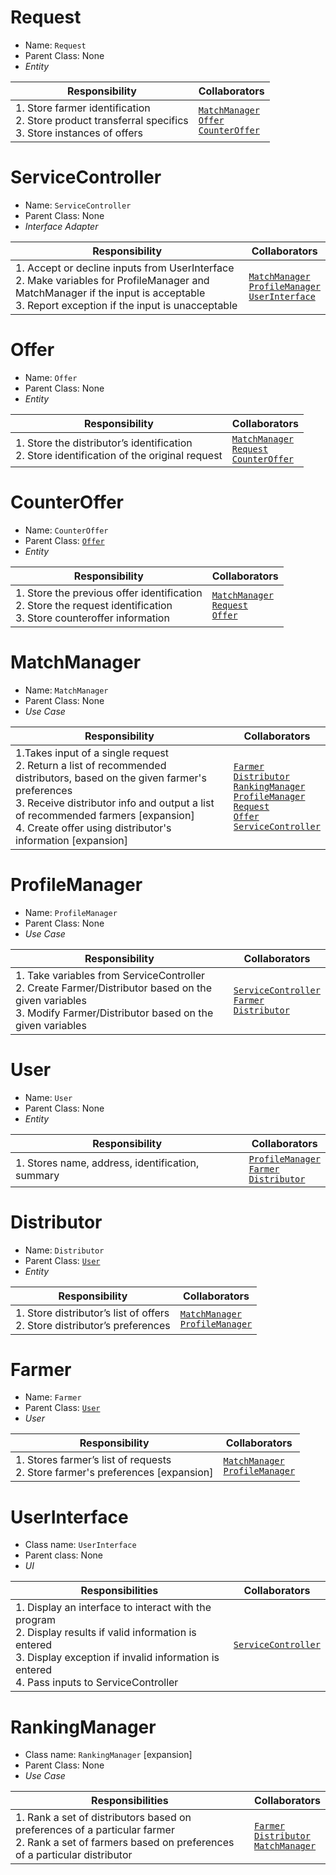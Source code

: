 # Request

- Name: `Request`
- Parent Class: None
- *Entity*

| Responsibility                                                                                                 | Collaborators                                                                                 |
| ------------------------------------------------------------                                                   | ------------------------------------------------------------                                  |
| 1. Store farmer identification <br/> 2. Store product transferral specifics <br/> 3. Store instances of offers | [`MatchManager`](#MatchManager) <br/> [`Offer`](#Offer) <br/> [`CounterOffer`](#CounterOffer) |

# ServiceController

- Name: `ServiceController`
- Parent Class: None
- *Interface Adapter*

| Responsibility                                                                                                                                                                               | Collaborators                                                                                                    |
|----------------------------------------------------------------------------------------------------------------------------------------------------------------------------------------------|------------------------------------------------------------------------------------------------------------------|
| 1. Accept or decline inputs from UserInterface <br/> 2. Make variables for ProfileManager and MatchManager if the input is acceptable <br/> 3. Report exception if the input is unacceptable | [`MatchManager`](#MatchManager) <br/> [`ProfileManager`](#ProfileManager) <br/> [`UserInterface`](#UserInterface) |


# Offer

- Name: `Offer`
- Parent Class: None
- *Entity*

| Responsibility                                                                                  | Collaborators                                                                                     |
|-------------------------------------------------------------------------------------------------|---------------------------------------------------------------------------------------------------|
| 1. Store the distributor’s identification <br/> 2. Store identification of the original request | [`MatchManager`](#MatchManager) <br/> [`Request`](#Request) <br/> [`CounterOffer`](#CounterOffer) |


# CounterOffer

- Name: `CounterOffer`
- Parent Class: [`Offer`](#Offer)
- *Entity*

| Responsibility                                                                                                               | Collaborators                                                                       |
|------------------------------------------------------------------------------------------------------------------------------|-------------------------------------------------------------------------------------|
| 1. Store the previous offer identification <br/> 2. Store the request identification <br/> 3. Store counteroffer information | [`MatchManager`](#MatchManager) <br/> [`Request`](#Request) <br/> [`Offer`](#Offer) |

# MatchManager

- Name: `MatchManager`
- Parent Class: None
- *Use Case*

| Responsibility                                                                                                                                                                                                                                                                                | Collaborators                                                                                                                                                                                                                                             |
|----------------------------------------------------------------------------------------------------------------------------------------------------------------------------------------------------------------------------------------------------------------------------------------------------------------------------------------------------------------------------------------------------------------------------------------------------------------------------------------------------------------|----------------------------------------------------------------------------------------------------------------------------------------------------------------------------------------------------------------------------------------------------------------------------------------------------------------------------------------------------------------------------------------------------------------------------------------------------------------------------|
| 1.Takes input of a single request <br/> 2. Return a list of recommended distributors, based on the given farmer's preferences <br/> 3. Receive distributor info and output a list of recommended farmers [expansion] <br/> 4. Create offer using distributor's information [expansion] | [`Farmer`](#Farmer) <br/> [`Distributor`](#Distributor) <br/> [`RankingManager`](#RankingManager) <br/> [`ProfileManager`](#ProfileManager) <br/> [`Request`](#Request) <br/> [`Offer`](#Offer) <br/> [`ServiceController`](#ServiceController) |


# ProfileManager

- Name: `ProfileManager`
- Parent Class: None
- *Use Case*

| Responsibility                                                                                                                                                           | Collaborators                                                                                           |
|--------------------------------------------------------------------------------------------------------------------------------------------------------------------------|---------------------------------------------------------------------------------------------------------|
| 1. Take variables from ServiceController <br/> 2. Create Farmer/Distributor based on the given variables <br/> 3. Modify Farmer/Distributor based on the given variables | [`ServiceController`](#ServiceController) <br/> [`Farmer`](#Farmer) <br/> [`Distributor`](#Distributor) |


# User

- Name: `User`
- Parent Class: None
- *Entity*

| Responsibility                                   | Collaborators                                                                                      |
|--------------------------------------------------|----------------------------------------------------------------------------------------------------|
| 1. Stores name, address, identification, summary | [`ProfileManager`](#ProfileManager) <br/> [`Farmer`](#Farmer)  <br/> [`Distributor`](#Distributor) |


# Distributor

- Name: `Distributor`
- Parent Class: [`User`](#User)
- *Entity*

| Responsibility                                                                 | Collaborators                                                             |
|--------------------------------------------------------------------------------|---------------------------------------------------------------------------|
| 1. Store distributor’s list of offers <br/> 2. Store distributor’s preferences | [`MatchManager`](#MatchManager) <br/> [`ProfileManager`](#ProfileManager) |


# Farmer

- Name: `Farmer`
- Parent Class: [`User`](#User)
- *User*

| Responsibility                                                                      | Collaborators                                                             |
|-------------------------------------------------------------------------------------|---------------------------------------------------------------------------|
| 1. Stores farmer’s list of requests <br/> 2. Store farmer's preferences [expansion] | [`MatchManager`](#MatchManager) <br/> [`ProfileManager`](#ProfileManager) |


# UserInterface
- Class name: `UserInterface`
- Parent class: None
- *UI*

| Responsibilities                                                                                                                                                                                                                  | Collaborators                             |
|----------------------------------------------------------------------------------------------------------------------------------------------------------------------------------------------------------------------------------------------------------------------------------------------------------------------------------------------------------------------------------------------------------------------------------------------------|-------------------------------------------|
| 1. Display an interface to interact with the program  <br/> 2. Display results if valid information is entered  <br/> 3. Display exception if invalid information is entered  <br/> 4. Pass inputs to ServiceController | [`ServiceController`](#ServiceController) |


# RankingManager
- Class name: `RankingManager` [expansion]
- Parent Class: None
- *Use Case*

| Responsibilities                                                                                                                                           | Collaborators                                                                                 |
| ---                                                                                                                                                        | ---                                                                                           |
| 1. Rank a set of distributors based on preferences of a particular farmer  <br/> 2. Rank a set of farmers based on preferences of a particular distributor | [`Farmer`](#Farmer) <br/> [`Distributor`](#Distributor) <br/> [`MatchManager`](#MatchManager) |

